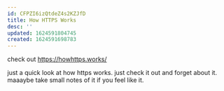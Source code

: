 ```yaml
---
id: CFPZI6izQtdeZ4s2KZJfD
title: How HTTPS Works
desc: ''
updated: 1624591804745
created: 1624591698783
---
```


check out https://howhttps.works/

just a quick look at how https works.
just check it out and forget about it.
maaaybe take small notes of it if you feel like it.